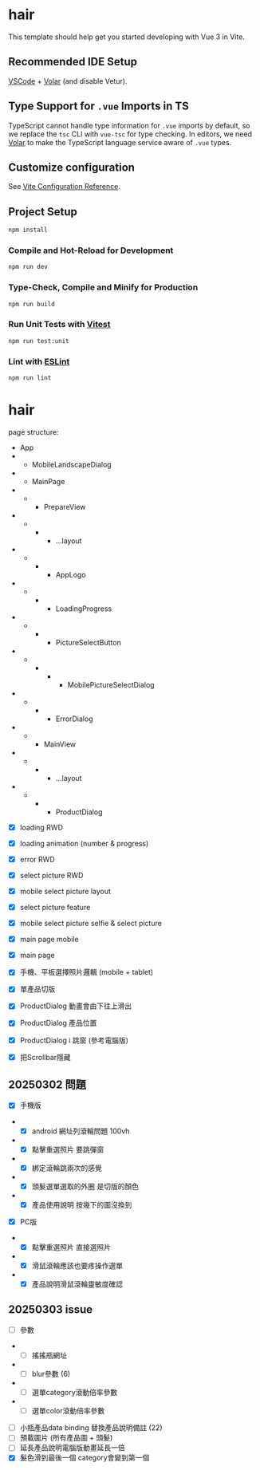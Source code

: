 # hair

This template should help get you started developing with Vue 3 in Vite.

## Recommended IDE Setup

[VSCode](https://code.visualstudio.com/) + [Volar](https://marketplace.visualstudio.com/items?itemName=Vue.volar) (and disable Vetur).

## Type Support for `.vue` Imports in TS

TypeScript cannot handle type information for `.vue` imports by default, so we replace the `tsc` CLI with `vue-tsc` for type checking. In editors, we need [Volar](https://marketplace.visualstudio.com/items?itemName=Vue.volar) to make the TypeScript language service aware of `.vue` types.

## Customize configuration

See [Vite Configuration Reference](https://vite.dev/config/).

## Project Setup

```sh
npm install
```

### Compile and Hot-Reload for Development

```sh
npm run dev
```

### Type-Check, Compile and Minify for Production

```sh
npm run build
```

### Run Unit Tests with [Vitest](https://vitest.dev/)

```sh
npm run test:unit
```

### Lint with [ESLint](https://eslint.org/)

```sh
npm run lint
```



# hair

page structure:

- App
- - MobileLandscapeDialog
- - MainPage
- - - PrepareView
- - - - ...layout
- - - - AppLogo
- - - - LoadingProgress
- - - - PictureSelectButton
- - - - - MobilePictureSelectDialog
- - - - ErrorDialog
- - - MainView
- - - - ...layout
- - - - ProductDialog

- [x] loading RWD
- [x] loading animation (number & progress)
- [x] error RWD
- [x] select picture RWD
- [x] mobile select picture layout
- [x] select picture feature
- [x] mobile select picture selfie & select picture
- [x] main page mobile
- [x] main page

- [x] 手機、平板選擇照片邏輯 (mobile + tablet)
- [x] 單產品切版
- [x] ProductDialog 動畫會由下往上滑出
- [x] ProductDialog 產品位置
- [x] ProductDialog i 跳窗 (參考電腦版)
- [x] 把Scrollbar隱藏

## 20250302 問題
- [x] 手機版
- - [x] android 網址列滾輪問題 100vh
- - [x] 點擊重選照片 要跳彈窗
- - [x] 綁定滾輪跳兩次的感覺
- - [x] 頭髮選單選取的外圈 是切版的顏色
- - [x] 產品使用說明 按幾下的圖沒換到
- [x] PC版
- - [x] 點擊重選照片 直接選照片
- - [x] 滑鼠滾輪應該也要疼操作選單
- - [x] 產品說明滑鼠滾輪靈敏度確認

## 20250303 issue

- [ ] 參數
- - [ ] 搖搖瓶網址
- - [ ] blur參數 (6)
- - [ ] 選單category滾動倍率參數
- - [ ] 選單color滾動倍率參數
- [ ] 小瓶產品data binding 替換產品說明備註 (22)
- [ ] 預載圖片 (所有產品圖 + 頭髮)
- [ ] 延長產品說明電腦版動畫延長一倍
- [x] 髮色滑到最後一個 category會變到第一個
